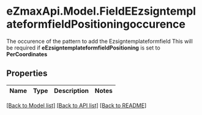 # eZmaxApi.Model.FieldEEzsigntemplateformfieldPositioningoccurence
The occurence of the pattern to add the Ezsigntemplateformfield  This will be required if **eEzsigntemplateformfieldPositioning** is set to **PerCoordinates**

## Properties

Name | Type | Description | Notes
------------ | ------------- | ------------- | -------------

[[Back to Model list]](../README.md#documentation-for-models) [[Back to API list]](../README.md#documentation-for-api-endpoints) [[Back to README]](../README.md)

